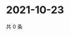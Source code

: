 # 2021-10-23

共 0 条

<!-- BEGIN WEIBO -->
<!-- 最后更新时间 Sat Oct 23 2021 19:06:51 GMT+0800 (China Standard Time) -->

<!-- END WEIBO -->
